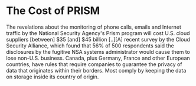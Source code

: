 # The Cost of PRISM

The revelations about the monitoring of phone calls, emails and
Internet traffic by the National Security Agency's Prism program will
cost U.S. cloud suppliers [between] $35 [and] $45 billion [..][A]
recent survey by the Cloud Security Alliance, which found that 56% of
500 respondents said the disclosures by the fugitive NSA systems
administrator would cause them to lose non-U.S. business. Canada, plus
Germany, France and other European countries, have rules that require
companies to guarantee the privacy of data that originates within
their borders. Most comply by keeping the data on storage inside its
country of origin.











